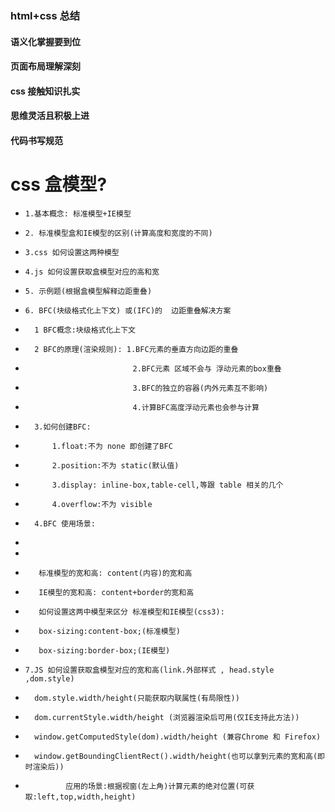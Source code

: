### html+css 总结

#### 语义化掌握要到位
#### 页面布局理解深刻
#### css 接触知识扎实
#### 思维灵活且积极上进
#### 代码书写规范


# css 盒模型?
*     1.基本概念: 标准模型+IE模型
*     2. 标准模型盒和IE模型的区别(计算高度和宽度的不同)
*     3.css 如何设置这两种模型
*     4.js 如何设置获取盒模型对应的高和宽
*     5. 示例题(根据盒模型解释边距重叠)
*     6. BFC(块级格式化上下文) 或(IFC)的  边距重叠解决方案
*       1 BFC概念:块级格式化上下文
*       2 BFC的原理(渲染规则): 1.BFC元素的垂直方向边距的重叠
*                             2.BFC元素 区域不会与 浮动元素的box重叠
*                             3.BFC的独立的容器(内外元素互不影响)
*                             4.计算BFC高度浮动元素也会参与计算
*       3.如何创建BFC:
*           1.float:不为 none 即创建了BFC
*           2.position:不为 static(默认值)
*           3.display: inline-box,table-cell,等跟 table 相关的几个
*           4.overflow:不为 visible 
*       4.BFC 使用场景:
*           
* 
*        标准模型的宽和高: content(内容)的宽和高
*        IE模型的宽和高: content+border的宽和高
*        如何设置这两中模型来区分 标准模型和IE模型(css3):
*        box-sizing:content-box;(标准模型)
*        box-sizing:border-box;(IE模型)

*     7.JS 如何设置获取盒模型对应的宽和高(link.外部样式 , head.style ,dom.style)
*       dom.style.width/height(只能获取内联属性(有局限性))
*       dom.currentStyle.width/height (浏览器渲染后可用(仅IE支持此方法))
*       window.getComputedStyle(dom).width/height (兼容Chrome 和 Firefox)
*       window.getBoundingClientRect().width/height(也可以拿到元素的宽和高(即时渲染后))
*              应用的场景:根据视窗(左上角)计算元素的绝对位置(可获取:left,top,width,height)